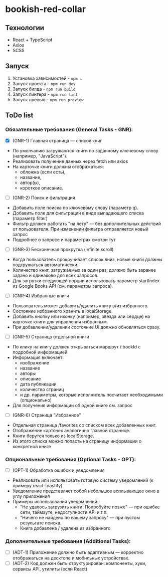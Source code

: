 # bookish-red-collar

## Технологии

- React + TypeScript
- Axios
- SCSS

## Запуск

1. Установка зависимостей - `npm i`
2. Запуск проекта - `npm run dev`
3. Запуск билда - `npm run build`
4. Запуск линтера - `npm run lint`
5. Запуск превью - `npm run preview`

## ToDo list

### Обязательные требования (General Tasks - GNR):

- [x] (GNR-1) Главная страница — список книг

- По умолчанию загружаются книги по заданному ключевому слову (например, "JavaScript").
- Реализовать получение данных через fetch или axios
- На карточке книги должны отображаться:
    - обложка (если есть),
    - название,
    - автор(ы),
    - короткое описание.

- [ ] (GNR-2) Поиск и фильтрация

- Добавить поле поиска по ключевому слову (параметр q).
- Добавить поле для фильтрации в виде выпадающего списка (параметр filter)
- Фильтр должен работать "на лету" — без дополнительных действий от пользователя. При изменении фильтра отправляется новый запрос
- Подробнее о запросе и параметрах смотри тут

- [ ] (GNR-3) Бесконечная прокрутка (infinite scroll)

- Когда пользователь прокручивает список вниз, новые книги должны подгружаться автоматически.
- Количество книг, загружаемых за один раз, должно быть заранее задано и одинаково для всех запросов.
- Для загрузки следующей порции использовать параметр startIndex из Google Books API (см. параметры запроса).

- [ ] (GNR-4) Избранные книги

- Пользователь может добавить/удалить книгу в/из избранного.
- Состояние избранного хранить в localStorage.
- Добавить кнопку или иконку (например, звезда или сердце) на карточке книги для управления избранным.
- При добавлении/удалении состояние UI должно обновляться сразу.

- [ ] (GNR-5) Страница отдельной книги

- По клику на книгу должен открываться маршрут /:bookId с подробной информацией.
- Информация включает:
    - изображение
    - название
    - авторы
    - описание
    - дата публикации
    - количество страниц
    - и др. параметры, которые исполнитель посчитает необходимыми (опционально)
- Для получения информации об одной книге см. запрос

- [ ] (GNR-6) Страница "Избранное"

- Отдельная страница /favorites со списком всех добавленных книг.
- Отображение карточек аналогично главной странице.
- Книги берутся только из localStorage.
- Из этого списка можно попасть на страницу информации о конкретной книге

### Опциональные требования (Optional Tasks - OPT):

- [ ] (OPT-1) Обработка ошибок и уведомления

* Реализовать или использовать готовую систему уведомлений (к примеру react-toastify)
* Уведомление представляет собой небольшое всплывающее окно в углу приложения
* Примеры использования уведомлений:
    - "Не удалось загрузить книги. Попробуйте позже" — при ошибке сети, таймауте, недоступности API и т.п.
    - "Ничего не найдено по вашему запросу" — при пустом результате поиска.
    - Книга добавлена / удалена из избранного

### Дополнительные требования (Additional Tasks):

- [ ] (ADT-1) Приложение должно быть адаптивным — корректно отображаться на десктопе и мобильных устройствах.
- [ ] (ADT-2) Код должен быть структурирован: компоненты, хуки, сервисы API, утилиты (если React).
